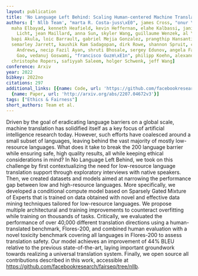 ```yaml
---
layout: publication
title: 'No Language Left Behind: Scaling Human-centered Machine Translation'
authors: [' Nllb Team', "marta R. Costa-juss\xE0", james Cross, "onur \xC7elebi",
  maha Elbayad, kenneth Heafield, kevin Heffernan, elahe Kalbassi, janice Lam, daniel
    Licht, jean Maillard, anna Sun, skyler Wang, guillaume Wenzek, al Youngblood,
  bapi Akula, loic Barrault, gabriel Mejia Gonzalez, prangthip Hansanti, john Hoffman,
  semarley Jarrett, kaushik Ram Sadagopan, dirk Rowe, shannon Spruit, chau Tran, pierre
    Andrews, necip Fazil Ayan, shruti Bhosale, sergey Edunov, angela Fan, cynthia
    Gao, vedanuj Goswami, "francisco Guzm\xE1n", philipp Koehn, alexandre Mourachko,
  christophe Ropers, safiyyah Saleem, holger Schwenk, jeff Wang]
conference: Arxiv
year: 2022
bibkey: 2022no
citations: 297
additional_links: [{name: Code, url: 'https://github.com/facebookresearch/fairseq/tree/nllb'},
  {name: Paper, url: 'http://arxiv.org/abs/2207.04672v3'}]
tags: ["Ethics & Fairness"]
short_authors: Team et al.
---
```

Driven by the goal of eradicating language barriers on a global scale,
machine translation has solidified itself as a key focus of artificial
intelligence research today. However, such efforts have coalesced around a
small subset of languages, leaving behind the vast majority of mostly
low-resource languages. What does it take to break the 200 language barrier
while ensuring safe, high quality results, all while keeping ethical
considerations in mind? In No Language Left Behind, we took on this challenge
by first contextualizing the need for low-resource language translation support
through exploratory interviews with native speakers. Then, we created datasets
and models aimed at narrowing the performance gap between low and high-resource
languages. More specifically, we developed a conditional compute model based on
Sparsely Gated Mixture of Experts that is trained on data obtained with novel
and effective data mining techniques tailored for low-resource languages. We
propose multiple architectural and training improvements to counteract
overfitting while training on thousands of tasks. Critically, we evaluated the
performance of over 40,000 different translation directions using a
human-translated benchmark, Flores-200, and combined human evaluation with a
novel toxicity benchmark covering all languages in Flores-200 to assess
translation safety. Our model achieves an improvement of 44% BLEU relative to
the previous state-of-the-art, laying important groundwork towards realizing a
universal translation system. Finally, we open source all contributions
described in this work, accessible at
https://github.com/facebookresearch/fairseq/tree/nllb.